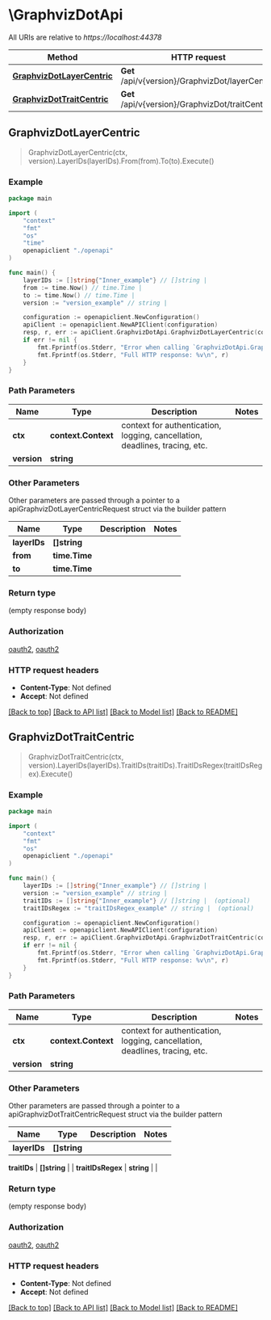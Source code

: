 # \GraphvizDotApi

All URIs are relative to *https://localhost:44378*

Method | HTTP request | Description
------------- | ------------- | -------------
[**GraphvizDotLayerCentric**](GraphvizDotApi.md#GraphvizDotLayerCentric) | **Get** /api/v{version}/GraphvizDot/layerCentric | 
[**GraphvizDotTraitCentric**](GraphvizDotApi.md#GraphvizDotTraitCentric) | **Get** /api/v{version}/GraphvizDot/traitCentric | 



## GraphvizDotLayerCentric

> GraphvizDotLayerCentric(ctx, version).LayerIDs(layerIDs).From(from).To(to).Execute()



### Example

```go
package main

import (
    "context"
    "fmt"
    "os"
    "time"
    openapiclient "./openapi"
)

func main() {
    layerIDs := []string{"Inner_example"} // []string | 
    from := time.Now() // time.Time | 
    to := time.Now() // time.Time | 
    version := "version_example" // string | 

    configuration := openapiclient.NewConfiguration()
    apiClient := openapiclient.NewAPIClient(configuration)
    resp, r, err := apiClient.GraphvizDotApi.GraphvizDotLayerCentric(context.Background(), version).LayerIDs(layerIDs).From(from).To(to).Execute()
    if err != nil {
        fmt.Fprintf(os.Stderr, "Error when calling `GraphvizDotApi.GraphvizDotLayerCentric``: %v\n", err)
        fmt.Fprintf(os.Stderr, "Full HTTP response: %v\n", r)
    }
}
```

### Path Parameters


Name | Type | Description  | Notes
------------- | ------------- | ------------- | -------------
**ctx** | **context.Context** | context for authentication, logging, cancellation, deadlines, tracing, etc.
**version** | **string** |  | 

### Other Parameters

Other parameters are passed through a pointer to a apiGraphvizDotLayerCentricRequest struct via the builder pattern


Name | Type | Description  | Notes
------------- | ------------- | ------------- | -------------
 **layerIDs** | **[]string** |  | 
 **from** | **time.Time** |  | 
 **to** | **time.Time** |  | 


### Return type

 (empty response body)

### Authorization

[oauth2](../README.md#oauth2), [oauth2](../README.md#oauth2)

### HTTP request headers

- **Content-Type**: Not defined
- **Accept**: Not defined

[[Back to top]](#) [[Back to API list]](../README.md#documentation-for-api-endpoints)
[[Back to Model list]](../README.md#documentation-for-models)
[[Back to README]](../README.md)


## GraphvizDotTraitCentric

> GraphvizDotTraitCentric(ctx, version).LayerIDs(layerIDs).TraitIDs(traitIDs).TraitIDsRegex(traitIDsRegex).Execute()



### Example

```go
package main

import (
    "context"
    "fmt"
    "os"
    openapiclient "./openapi"
)

func main() {
    layerIDs := []string{"Inner_example"} // []string | 
    version := "version_example" // string | 
    traitIDs := []string{"Inner_example"} // []string |  (optional)
    traitIDsRegex := "traitIDsRegex_example" // string |  (optional)

    configuration := openapiclient.NewConfiguration()
    apiClient := openapiclient.NewAPIClient(configuration)
    resp, r, err := apiClient.GraphvizDotApi.GraphvizDotTraitCentric(context.Background(), version).LayerIDs(layerIDs).TraitIDs(traitIDs).TraitIDsRegex(traitIDsRegex).Execute()
    if err != nil {
        fmt.Fprintf(os.Stderr, "Error when calling `GraphvizDotApi.GraphvizDotTraitCentric``: %v\n", err)
        fmt.Fprintf(os.Stderr, "Full HTTP response: %v\n", r)
    }
}
```

### Path Parameters


Name | Type | Description  | Notes
------------- | ------------- | ------------- | -------------
**ctx** | **context.Context** | context for authentication, logging, cancellation, deadlines, tracing, etc.
**version** | **string** |  | 

### Other Parameters

Other parameters are passed through a pointer to a apiGraphvizDotTraitCentricRequest struct via the builder pattern


Name | Type | Description  | Notes
------------- | ------------- | ------------- | -------------
 **layerIDs** | **[]string** |  | 

 **traitIDs** | **[]string** |  | 
 **traitIDsRegex** | **string** |  | 

### Return type

 (empty response body)

### Authorization

[oauth2](../README.md#oauth2), [oauth2](../README.md#oauth2)

### HTTP request headers

- **Content-Type**: Not defined
- **Accept**: Not defined

[[Back to top]](#) [[Back to API list]](../README.md#documentation-for-api-endpoints)
[[Back to Model list]](../README.md#documentation-for-models)
[[Back to README]](../README.md)

